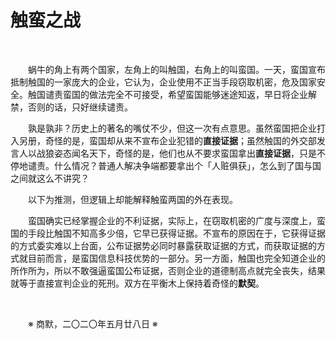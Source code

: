 # 触蛮之战

&emsp;&emsp;

&emsp;&emsp;蜗牛的角上有两个国家，左角上的叫触国，右角上的叫蛮国。一天，蛮国宣布抵制触国的一家庞大的企业，它认为，企业使用不正当手段窃取机密，危及国家安全。触国谴责蛮国的做法完全不可接受，希望蛮国能够迷途知返，早日将企业解禁，否则的话，只好继续谴责。

&emsp;&emsp;孰是孰非？历史上的著名的嘴仗不少，但这一次有点意思。虽然蛮国把企业打入另册，奇怪的是，蛮国却从来不宣布企业犯错的**直接证据**；虽然触国的外交部发言人以战狼姿态闻名天下，奇怪的是，他们也从不要求蛮国拿出**直接证据**，只是不停地谴责。什么情况？普通人解决争端都要拿出个「人赃俱获」，怎么到了国与国之间就这么不讲究？

&emsp;&emsp;以下为推测，但逻辑上却能解释触蛮两国的外在表现。

&emsp;&emsp;蛮国确实已经掌握企业的不利证据，实际上，在窃取机密的广度与深度上，蛮国的手段比触国不知高多少倍，它早已获得证据。不宣布的原因在于，它获得证据的方式委实难以上台面，公布证据势必同时暴露获取证据的方式，而获取证据的方式就目前而言，是蛮国信息科技优势的一部分。另一方面，触国也完全知道企业的所作所为，所以不敢强逼蛮国公布证据，否则企业的道德制高点就完全丧失，结果就等于直接宣判企业的死刑。双方在平衡木上保持着奇怪的**默契**。

&emsp;&emsp;

&emsp;&emsp;※ 商默，二〇二〇年五月廿八日 ※